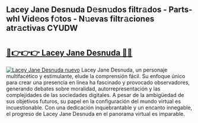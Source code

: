 ## Lacey Jane Desnuda D𝚎sn𝚞dos filtr𝚊dos - Parts-whl Vid𝚎os f𝚘tos - N𝚞evas filtr𝚊ciones atr𝚊ctivas CYUDW

# <h2><a href="http://mb32wxn.tromn.icu/?c=Lacey+Jane+Desnuda">🔗👉👉👉 Lacey Jane Desnuda 🔗🔗</a></h2>

[![Lacey Jane Desnuda nuevo](https://i.imgur.com/pEAQMta.gif)](http://mb32wxn.tromn.icu/?c=Lacey+Jane+Desnuda)
Lacey Jane Desnuda, un personaje multifacético y estimulante, elude la comprensión fácil. Su enfoque único para crear una presencia en línea ha fascinado y provocado observadores, generando debates sobre moralidad, autorrepresentación y las complejidades de las sociedades digitales. A pesar de la ambigüedad de sus objetivos futuros, su papel en la configuración del mundo virtual es incuestionable. Con una dedicación inquebrantable y un encanto innegable, el progreso de Lacey Jane Desnuda en el panorama virtual es imparable.
